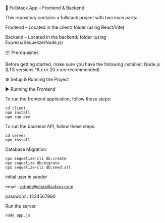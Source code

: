 🚀 Fullstack App – Frontend & Backend

This repository contains a fullstack project with two main parts:

Frontend – Located in the client/ folder (using React/Vite)

Backend – Located in the backend/ folder (using Express/Sequelize/Node.js)

📦 Prerequisites

Before getting started, make sure you have the following installed:
Node.js (LTS versions 18.x or 20.x are recommended)

⚙️ Setup & Running the Project

▶️ Running the Frontend

To run the frontend application, follow these steps:
    
    cd client
    npm install
    npm run dev

To run the backend API, follow these steps:
    
    cd server
    npm install

Database Migration

    npx sequelize-cli db:create 
    npx sequelize db:migrate 
    npx sequelize-cli db:seed:all 

initial user in seeder

email    : admin@shakillashop.com

password : 1234567890

Run the server
    
    node app.js

